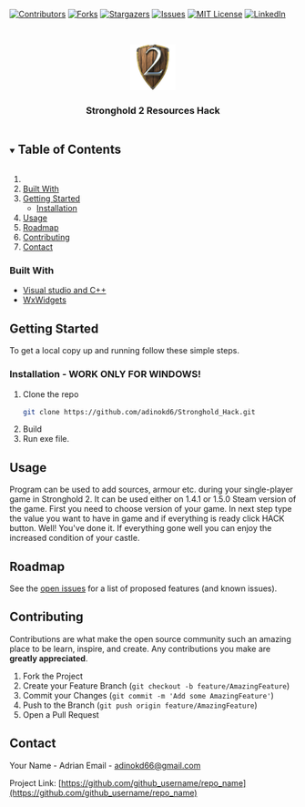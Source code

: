 <!--
*** Thanks for checking out the Best-README-Template. If you have a suggestion
*** that would make this better, please fork the repo and create a pull request
*** or simply open an issue with the tag "enhancement".
*** Thanks again! Now go create something AMAZING! :D
***
***
***
*** To avoid retyping too much info. Do a search and replace for the following:
*** github_username, repo_name, twitter_handle, email, project_title, project_description
-->



<!-- PROJECT SHIELDS -->
<!--
*** I'm using markdown "reference style" links for readability.
*** Reference links are enclosed in brackets [ ] instead of parentheses ( ).
*** See the bottom of this document for the declaration of the reference variables
*** for contributors-url, forks-url, etc. This is an optional, concise syntax you may use.
*** https://www.markdownguide.org/basic-syntax/#reference-style-links
-->
[![Contributors][contributors-shield]][contributors-url]
[![Forks][forks-shield]][forks-url]
[![Stargazers][stars-shield]][stars-url]
[![Issues][issues-shield]][issues-url]
[![MIT License][license-shield]][license-url]
[![LinkedIn][linkedin-shield]][linkedin-url]



<!-- PROJECT LOGO -->
<br />
<p align="center">
  <a href="https://github.com/adinokd6/Stronghold_Hack">
    <img src="images/logo.png" alt="Logo" width="80" height="80">
  </a>

  <h3 align="center">Stronghold 2 Resources Hack</h3>



<!-- TABLE OF CONTENTS -->
<details open="open">
  <summary><h2 style="display: inline-block">Table of Contents</h2></summary>
  <ol>
    <li>
        <li><a href="#built-with">Built With</a></li>
    </li>
    <li>
      <a href="#getting-started">Getting Started</a>
      <ul>
        <li><a href="#installation">Installation</a></li>
      </ul>
    </li>
    <li><a href="#usage">Usage</a></li>
    <li><a href="#roadmap">Roadmap</a></li>
    <li><a href="#contributing">Contributing</a></li>
    <li><a href="#contact">Contact</a></li>
  </ol>
</details>





### Built With

* [Visual studio and C++](https://visualstudio.microsoft.com/pl/)
* [WxWidgets](https://www.wxwidgets.org/)



<!-- GETTING STARTED -->
## Getting Started

To get a local copy up and running follow these simple steps.


### Installation - WORK ONLY FOR WINDOWS!

1. Clone the repo
   ```sh
   git clone https://github.com/adinokd6/Stronghold_Hack.git
   ```
2. Build
3. Run exe file.



<!-- USAGE EXAMPLES -->
## Usage
Program can be used to add sources, armour etc. during your single-player game in Stronghold 2. It can be used either on 1.4.1 or 1.5.0 Steam version of the game. First you need to choose version of your game. In next step type the value you want to have in game and if everything is ready click HACK button. Well! You've done it. If everything gone well you can enjoy the increased condition of your castle.





<!-- ROADMAP -->
## Roadmap

See the [open issues](https://github.com/github_username/repo_name/issues) for a list of proposed features (and known issues).



<!-- CONTRIBUTING -->
## Contributing

Contributions are what make the open source community such an amazing place to be learn, inspire, and create. Any contributions you make are **greatly appreciated**.

1. Fork the Project
2. Create your Feature Branch (`git checkout -b feature/AmazingFeature`)
3. Commit your Changes (`git commit -m 'Add some AmazingFeature'`)
4. Push to the Branch (`git push origin feature/AmazingFeature`)
5. Open a Pull Request



<!-- CONTACT -->
## Contact

Your Name - Adrian
Email - adinokd66@gmail.com

Project Link: [https://github.com/github_username/repo_name](https://github.com/github_username/repo_name)








<!-- MARKDOWN LINKS & IMAGES -->
<!-- https://www.markdownguide.org/basic-syntax/#reference-style-links -->
[contributors-shield]: https://img.shields.io/github/contributors/adinokd6/repo.svg?style=for-the-badge
[contributors-url]: https://github.com/adinokd6/repo/graphs/contributors
[forks-shield]: https://img.shields.io/github/forks/adinokd6/repo.svg?style=for-the-badge
[forks-url]: https://github.com/adinokd6/repo/network/members
[stars-shield]: https://img.shields.io/github/stars/adinokd6/repo.svg?style=for-the-badge
[stars-url]: https://github.com/adinokd6/repo/stargazers
[issues-shield]: https://img.shields.io/github/issues/adinokd6/repo.svg?style=for-the-badge
[issues-url]: https://github.com/adinokd6/repo/issues
[license-shield]: https://img.shields.io/github/license/adinokd6/repo.svg?style=for-the-badge
[license-url]: https://github.com/adinokd6/repo/blob/master/LICENSE.txt
[linkedin-shield]: https://img.shields.io/badge/-LinkedIn-black.svg?style=for-the-badge&logo=linkedin&colorB=555
[linkedin-url]: https://linkedin.com/in/adinokd6
[product-screenshot]: images/screenshot.png
